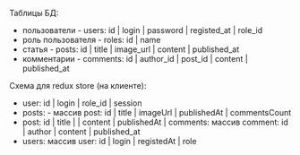 Таблицы БД:

-   пользователи - users: id | login | password | registed_at | role_id
-   роль пользователя - roles: id | name
-   статья - posts: id | title | image_url | content | published_at
-   комментарии - comments: id | author_id | post_id | content | published_at

Схема для redux store (на клиенте):

-   user: id | login | role_id | session
-   posts: - массив post: id | title | imageUrl | publishedAt | commentsCount
-   post: id | title | | content | publishedAt | comments: массив comment: id | author | content | published_at
-   users: массив user: id | login | registedAt | role

